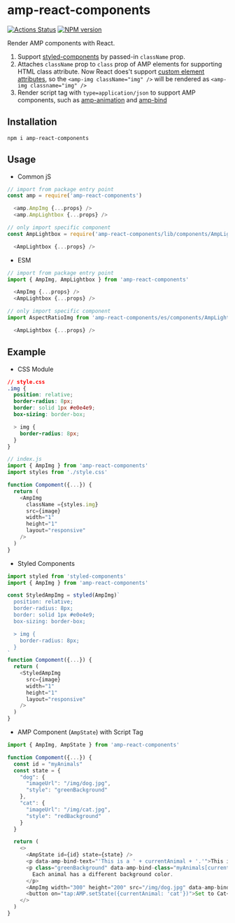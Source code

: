 # amp-react-components
[![Actions Status](https://github.com/danhuang1202/amp-react-components/workflows/Node/badge.svg)](https://github.com/danhuang1202/amp-react-components/actions?workflow=Node)
[![NPM version](https://img.shields.io/npm/v/amp-react-components.svg)](https://www.npmjs.com/package/amp-react-components)

Render AMP components with React.
1. Support <a href="https://www.styled-components.com/docs/advanced#existing-css">styled-components</a> by passed-in `className` prop.
2. Attaches `className` prop to `class` prop of AMP elements for supporting HTML class attribute. Now React does't support <a href="https://github.com/facebook/react/issues/11347#issuecomment-339830484">custom element attributes</a>, so the `<amp-img className="img" />` will be rendered as `<amp-img classname="img" />`
3. Render script tag with `type=application/json` to support AMP components, such as <a href="https://amp.dev/documentation/components/amp-animation/?format=websites">amp-animation</a> and <a href="https://amp.dev/documentation/components/amp-bind/?format=websites">amp-bind</a>

## Installation
```
npm i amp-react-components
```

## Usage
- Common jS
```js
// import from package entry point
const amp = require('amp-react-components')

  <amp.AmpImg {...props} />
  <amp.AmpLightbox {...props} />
```
```js
// only import specific component
const AmpLightbox = require('amp-react-components/lib/components/AmpLightbox')

  <AmpLightbox {...props} />
```

- ESM
```js
// import from package entry point
import { AmpImg, AmpLightbox } from 'amp-react-components'

  <AmpImg {...props} />
  <AmpLightbox {...props} />
```
```js
// only import specific component
import AspectRatioImg from 'amp-react-components/es/components/AmpLightbox'

  <AmpLightbox {...props} />
```
## Example
- CSS Module
```css
// style.css
.img {
  position: relative;
  border-radius: 8px;
  border: solid 1px #e0e4e9;
  box-sizing: border-box;

  > img {
    border-radius: 8px;
  }
}
```

```js
// index.js
import { AmpImg } from 'amp-react-components'
import styles from './style.css'

function Compoment({...}) {
  return (
    <AmpImg
      className ={styles.img}
      src={image}
      width="1"
      height="1"
      layout="responsive"
    />
  )
}
```

- Styled Components
```js
import styled from 'styled-components'
import { AmpImg } from 'amp-react-components'

const StyledAmpImg = styled(AmpImg)`
  position: relative;
  border-radius: 8px;
  border: solid 1px #e0e4e9;
  box-sizing: border-box;

  > img {
    border-radius: 8px;
  }
`
function Compoment({...}) {
  return (
    <StyledAmpImg
      src={image}
      width="1"
      height="1"
      layout="responsive"
    />
  )
}
```

- AMP Component (`AmpState`) with Script Tag
```js
import { AmpImg, AmpState } from 'amp-react-components'

function Compoment({...}) {
  const id = "myAnimals"
  const state = {
    "dog": {
      "imageUrl": "/img/dog.jpg",
      "style": "greenBackground"
    },
    "cat": {
      "imageUrl": "/img/cat.jpg",
      "style": "redBackground"
    }
  }

  return (
    <>
      <AmpState id={id} state={state} />
      <p data-amp-bind-text="'This is a ' + currentAnimal + '.'">This is a dog.</p>
      <p class="greenBackground" data-amp-bind-class="myAnimals[currentAnimal].style">
        Each animal has a different background color.
      </p>
      <AmpImg width="300" height="200" src="/img/dog.jpg" data-amp-bind-src="myAnimals[currentAnimal].imageUrl" />
      <button on="tap:AMP.setState({currentAnimal: 'cat'})">Set to Cat</button>
    </>
  )
}
```